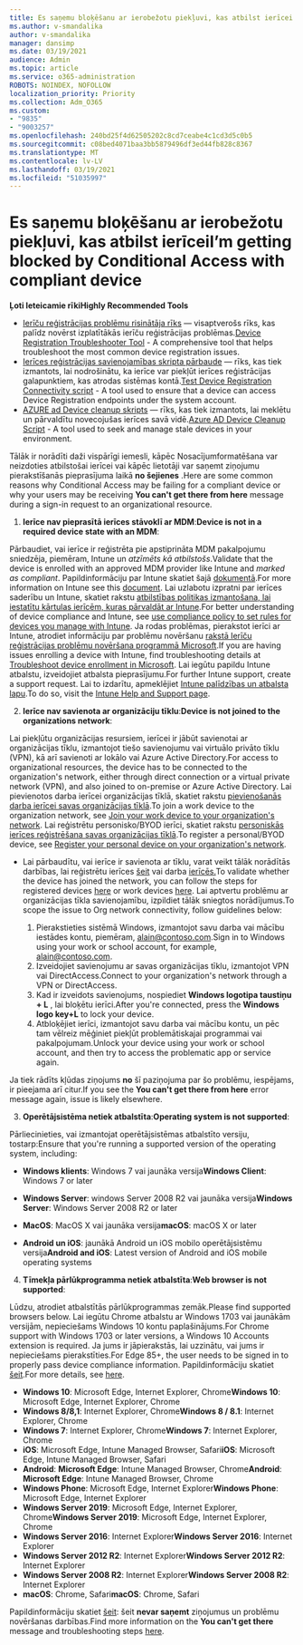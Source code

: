 ```yaml
---
title: Es saņemu bloķēšanu ar ierobežotu piekļuvi, kas atbilst ierīcei
ms.author: v-smandalika
author: v-smandalika
manager: dansimp
ms.date: 03/19/2021
audience: Admin
ms.topic: article
ms.service: o365-administration
ROBOTS: NOINDEX, NOFOLLOW
localization_priority: Priority
ms.collection: Adm_O365
ms.custom:
- "9835"
- "9003257"
ms.openlocfilehash: 240bd25f4d62505202c8cd7ceabe4c1cd3d5c0b5
ms.sourcegitcommit: c08bed4071baa3bb5879496df3ed44fb828c8367
ms.translationtype: MT
ms.contentlocale: lv-LV
ms.lasthandoff: 03/19/2021
ms.locfileid: "51035997"
---
```

# <a name="im-getting-blocked-by-conditional-access-with-compliant-device"></a><span data-ttu-id="03c97-102">Es saņemu bloķēšanu ar ierobežotu piekļuvi, kas atbilst ierīcei</span><span class="sxs-lookup"><span data-stu-id="03c97-102">I’m getting blocked by Conditional Access with compliant device</span></span>

<span data-ttu-id="03c97-103">**Ļoti Ieteicamie rīki**</span><span class="sxs-lookup"><span data-stu-id="03c97-103">**Highly Recommended Tools**</span></span>

- <span data-ttu-id="03c97-104">[Ierīču reģistrācijas problēmu risinātāja rīks](https://docs.microsoft.com/samples/azure-samples/dsregtool/dsregtool/) — visaptverošs rīks, kas palīdz novērst izplatītākās ierīču reģistrācijas problēmas.</span><span class="sxs-lookup"><span data-stu-id="03c97-104">[Device Registration Troubleshooter Tool](https://docs.microsoft.com/samples/azure-samples/dsregtool/dsregtool/) - A comprehensive tool that helps troubleshoot the most common device registration issues.</span></span>
- <span data-ttu-id="03c97-105">[Ierīces reģistrācijas savienojamības skripta pārbaude](https://docs.microsoft.com/samples/azure-samples/testdeviceregconnectivity/testdeviceregconnectivity/) — rīks, kas tiek izmantots, lai nodrošinātu, ka ierīce var piekļūt ierīces reģistrācijas galapunktiem, kas atrodas sistēmas kontā.</span><span class="sxs-lookup"><span data-stu-id="03c97-105">[Test Device Registration Connectivity script](https://docs.microsoft.com/samples/azure-samples/testdeviceregconnectivity/testdeviceregconnectivity/) - A tool used to ensure that a device can access Device Registration endpoints under the system account.</span></span>
- <span data-ttu-id="03c97-106">[AZURE ad Device cleanup skripts](https://github.com/mzmaili/AzureADDeviceCleanup) — rīks, kas tiek izmantots, lai meklētu un pārvaldītu novecojušas ierīces savā vidē.</span><span class="sxs-lookup"><span data-stu-id="03c97-106">[Azure AD Device Cleanup Script](https://github.com/mzmaili/AzureADDeviceCleanup) - A tool used to seek and manage stale devices in your environment.</span></span>

<span data-ttu-id="03c97-107">Tālāk ir norādīti daži vispārīgi iemesli, kāpēc Nosacījumformatēšana var neizdoties atbilstošai ierīcei vai kāpēc lietotāji var saņemt ziņojumu pierakstīšanās pieprasījuma laikā **no šejienes** .</span><span class="sxs-lookup"><span data-stu-id="03c97-107">Here are some common reasons why Conditional Access may be failing for a compliant device or why your users may be receiving **You can't get there from here** message during a sign-in request to an organizational resource.</span></span>

1. <span data-ttu-id="03c97-108">**Ierīce nav pieprasītā ierīces stāvoklī ar MDM**:</span><span class="sxs-lookup"><span data-stu-id="03c97-108">**Device is not in a required device state with an MDM**:</span></span>

<span data-ttu-id="03c97-109">Pārbaudiet, vai ierīce ir reģistrēta pie apstiprināta MDM pakalpojumu sniedzēja, piemēram, Intune un *atzīmēts kā atbilstošs*.</span><span class="sxs-lookup"><span data-stu-id="03c97-109">Validate that the device is enrolled with an approved MDM provider like Intune and *marked as compliant*.</span></span> <span data-ttu-id="03c97-110">Papildinformāciju par Intune skatiet šajā [dokumentā](https://docs.microsoft.com/mem/intune/enrollment/device-enrollment).</span><span class="sxs-lookup"><span data-stu-id="03c97-110">For more information on Intune see this [document](https://docs.microsoft.com/mem/intune/enrollment/device-enrollment).</span></span> <span data-ttu-id="03c97-111">Lai uzlabotu izpratni par ierīces saderību un Intune, skatiet rakstu [atbilstības politikas izmantošana, lai iestatītu kārtulas ierīcēm, kuras pārvaldāt ar Intune](https://docs.microsoft.com/mem/intune/protect/device-compliance-get-started).</span><span class="sxs-lookup"><span data-stu-id="03c97-111">For better understanding of device compliance and Intune, see [use compliance policy to set rules for devices you manage with Intune](https://docs.microsoft.com/mem/intune/protect/device-compliance-get-started).</span></span> <span data-ttu-id="03c97-112">Ja rodas problēmas, pierakstot ierīci ar Intune, atrodiet informāciju par problēmu novēršanu [rakstā Ierīču reģistrācijas problēmu novēršana programmā Microsoft](https://docs.microsoft.com/troubleshoot/mem/intune/troubleshoot-device-enrollment-in-intune).</span><span class="sxs-lookup"><span data-stu-id="03c97-112">If you are having issues enrolling a device with Intune, find troubleshooting details at [Troubleshoot device enrollment in Microsoft](https://docs.microsoft.com/troubleshoot/mem/intune/troubleshoot-device-enrollment-in-intune).</span></span> <span data-ttu-id="03c97-113">Lai iegūtu papildu Intune atbalstu, izveidojiet atbalsta pieprasījumu.</span><span class="sxs-lookup"><span data-stu-id="03c97-113">For further Intune support, create a support request.</span></span> <span data-ttu-id="03c97-114">Lai to izdarītu, apmeklējiet [Intune palīdzības un atbalsta lapu](https://endpoint.microsoft.com/#blade/Microsoft_Intune_DeviceSettings/SupportMenu/helpSupport).</span><span class="sxs-lookup"><span data-stu-id="03c97-114">To do so, visit the [Intune Help and Support page](https://endpoint.microsoft.com/#blade/Microsoft_Intune_DeviceSettings/SupportMenu/helpSupport).</span></span>

2. <span data-ttu-id="03c97-115">**Ierīce nav savienota ar organizāciju tīklu**:</span><span class="sxs-lookup"><span data-stu-id="03c97-115">**Device is not joined to the organizations network**:</span></span>

<span data-ttu-id="03c97-116">Lai piekļūtu organizācijas resursiem, ierīcei ir jābūt savienotai ar organizācijas tīklu, izmantojot tiešo savienojumu vai virtuālo privāto tīklu (VPN), kā arī savienoti ar lokālo vai Azure Active Directory.</span><span class="sxs-lookup"><span data-stu-id="03c97-116">For access to organizational resources, the device has to be connected to the organization's network, either through direct connection or a virtual private network (VPN), and also joined to on-premise or Azure Active Directory.</span></span> <span data-ttu-id="03c97-117">Lai pievienotos darba ierīcei organizācijas tīklā, skatiet rakstu [pievienošanās darba ierīcei savas organizācijas tīklā](https://docs.microsoft.com/azure/active-directory/user-help/user-help-join-device-on-network).</span><span class="sxs-lookup"><span data-stu-id="03c97-117">To join a work device to the organization network, see [Join your work device to your organization's network](https://docs.microsoft.com/azure/active-directory/user-help/user-help-join-device-on-network).</span></span> <span data-ttu-id="03c97-118">Lai reģistrētu personisko/BYOD ierīci, skatiet rakstu [personiskās ierīces reģistrēšana savas organizācijas tīklā](https://docs.microsoft.com/azure/active-directory/user-help/user-help-register-device-on-network).</span><span class="sxs-lookup"><span data-stu-id="03c97-118">To register a personal/BYOD device, see [Register your personal device on your organization's network](https://docs.microsoft.com/azure/active-directory/user-help/user-help-register-device-on-network).</span></span>

- <span data-ttu-id="03c97-119">Lai pārbaudītu, vai ierīce ir savienota ar tīklu, varat veikt tālāk norādītās darbības, lai reģistrētu ierīces [šeit](https://docs.microsoft.com/azure/active-directory/user-help/user-help-register-device-on-network#to-verify-that-youre-registered) vai darba [ierīcēs.](https://docs.microsoft.com/azure/active-directory/user-help/user-help-join-device-on-network#to-make-sure-youre-joined)</span><span class="sxs-lookup"><span data-stu-id="03c97-119">To validate whether the device has joined the network, you can follow the steps for registered devices [here](https://docs.microsoft.com/azure/active-directory/user-help/user-help-register-device-on-network#to-verify-that-youre-registered) or work devices [here](https://docs.microsoft.com/azure/active-directory/user-help/user-help-join-device-on-network#to-make-sure-youre-joined).</span></span> <span data-ttu-id="03c97-120">Lai aptvertu problēmu ar organizācijas tīkla savienojamību, izpildiet tālāk sniegtos norādījumus.</span><span class="sxs-lookup"><span data-stu-id="03c97-120">To scope the issue to Org network connectivity, follow guidelines below:</span></span>

    1. <span data-ttu-id="03c97-121">Pierakstieties sistēmā Windows, izmantojot savu darba vai mācību iestādes kontu, piemēram, alain@contoso.com.</span><span class="sxs-lookup"><span data-stu-id="03c97-121">Sign in to Windows using your work or school account,  for example, alain@contoso.com.</span></span>
    2. <span data-ttu-id="03c97-122">Izveidojiet savienojumu ar savas organizācijas tīklu, izmantojot VPN vai DirectAccess.</span><span class="sxs-lookup"><span data-stu-id="03c97-122">Connect to your organization's network through a VPN or DirectAccess.</span></span>
    3. <span data-ttu-id="03c97-123">Kad ir izveidots savienojums, nospiediet **Windows logotipa taustiņu + L** , lai bloķētu ierīci.</span><span class="sxs-lookup"><span data-stu-id="03c97-123">After you're connected, press the **Windows logo key+L** to lock your device.</span></span>
    4. <span data-ttu-id="03c97-124">Atbloķējiet ierīci, izmantojot savu darba vai mācību kontu, un pēc tam vēlreiz mēģiniet piekļūt problemātiskajai programmai vai pakalpojumam.</span><span class="sxs-lookup"><span data-stu-id="03c97-124">Unlock your device using your work or school account, and then try to access the problematic app or service again.</span></span>

<span data-ttu-id="03c97-125">Ja tiek rādīts kļūdas ziņojums **no** šī paziņojuma par šo problēmu, iespējams, ir pieejama arī citur.</span><span class="sxs-lookup"><span data-stu-id="03c97-125">If you see the **You can't get there from here** error message again, issue is likely elsewhere.</span></span>

3. <span data-ttu-id="03c97-126">**Operētājsistēma netiek atbalstīta**:</span><span class="sxs-lookup"><span data-stu-id="03c97-126">**Operating system is not supported**:</span></span>

<span data-ttu-id="03c97-127">Pārliecinieties, vai izmantojat operētājsistēmas atbalstīto versiju, tostarp:</span><span class="sxs-lookup"><span data-stu-id="03c97-127">Ensure that you're running a supported version of the operating system, including:</span></span>

- <span data-ttu-id="03c97-128">**Windows klients**: Windows 7 vai jaunāka versija</span><span class="sxs-lookup"><span data-stu-id="03c97-128">**Windows Client**: Windows 7 or later</span></span>

- <span data-ttu-id="03c97-129">**Windows Server**: windows Server 2008 R2 vai jaunāka versija</span><span class="sxs-lookup"><span data-stu-id="03c97-129">**Windows Server**: Windows Server 2008 R2 or later</span></span>

- <span data-ttu-id="03c97-130">**MacOS**: MacOS X vai jaunāka versija</span><span class="sxs-lookup"><span data-stu-id="03c97-130">**macOS**: macOS X or later</span></span>

- <span data-ttu-id="03c97-131">**Android un iOS**: jaunākā Android un iOS mobilo operētājsistēmu versija</span><span class="sxs-lookup"><span data-stu-id="03c97-131">**Android and iOS**: Latest version of Android and iOS mobile operating systems</span></span>

4. <span data-ttu-id="03c97-132">**Tīmekļa pārlūkprogramma netiek atbalstīta**:</span><span class="sxs-lookup"><span data-stu-id="03c97-132">**Web browser is not supported**:</span></span>

<span data-ttu-id="03c97-133">Lūdzu, atrodiet atbalstītās pārlūkprogrammas zemāk.</span><span class="sxs-lookup"><span data-stu-id="03c97-133">Please find supported browsers below.</span></span> <span data-ttu-id="03c97-134">Lai iegūtu Chrome atbalstu ar Windows 1703 vai jaunākām versijām, nepieciešams Windows 10 kontu paplašinājums.</span><span class="sxs-lookup"><span data-stu-id="03c97-134">For Chrome support with Windows 1703 or later versions, a Windows 10 Accounts extension is required.</span></span> <span data-ttu-id="03c97-135">Ja jums ir jāpierakstās, lai uzzinātu, vai jums ir nepieciešams pierakstīties.</span><span class="sxs-lookup"><span data-stu-id="03c97-135">For Edge 85+, the user needs to be signed in to properly pass device compliance information.</span></span> <span data-ttu-id="03c97-136">Papildinformāciju skatiet [šeit](https://docs.microsoft.com/azure/active-directory/conditional-access/concept-conditional-access-conditions#chrome-support).</span><span class="sxs-lookup"><span data-stu-id="03c97-136">For more details, see [here](https://docs.microsoft.com/azure/active-directory/conditional-access/concept-conditional-access-conditions#chrome-support).</span></span>

- <span data-ttu-id="03c97-137">**Windows 10**: Microsoft Edge, Internet Explorer, Chrome</span><span class="sxs-lookup"><span data-stu-id="03c97-137">**Windows 10**: Microsoft Edge, Internet Explorer, Chrome</span></span>
- <span data-ttu-id="03c97-138">**Windows 8/8,1**: Internet Explorer, Chrome</span><span class="sxs-lookup"><span data-stu-id="03c97-138">**Windows 8 / 8.1**: Internet Explorer, Chrome</span></span>
- <span data-ttu-id="03c97-139">**Windows 7**: Internet Explorer, Chrome</span><span class="sxs-lookup"><span data-stu-id="03c97-139">**Windows 7**: Internet Explorer, Chrome</span></span>
- <span data-ttu-id="03c97-140">**iOS**: Microsoft Edge, Intune Managed Browser, Safari</span><span class="sxs-lookup"><span data-stu-id="03c97-140">**iOS**: Microsoft Edge, Intune Managed Browser, Safari</span></span>
- <span data-ttu-id="03c97-141">**Android**: **Microsoft Edge**: Intune Managed Browser, Chrome</span><span class="sxs-lookup"><span data-stu-id="03c97-141">**Android**: **Microsoft Edge**: Intune Managed Browser, Chrome</span></span>
- <span data-ttu-id="03c97-142">**Windows Phone**: Microsoft Edge, Internet Explorer</span><span class="sxs-lookup"><span data-stu-id="03c97-142">**Windows Phone**: Microsoft Edge, Internet Explorer</span></span>
- <span data-ttu-id="03c97-143">**Windows Server 2019**: Microsoft Edge, Internet Explorer, Chrome</span><span class="sxs-lookup"><span data-stu-id="03c97-143">**Windows Server 2019**: Microsoft Edge, Internet Explorer, Chrome</span></span>
- <span data-ttu-id="03c97-144">**Windows Server 2016**: Internet Explorer</span><span class="sxs-lookup"><span data-stu-id="03c97-144">**Windows Server 2016**: Internet Explorer</span></span>
- <span data-ttu-id="03c97-145">**Windows Server 2012 R2**: Internet Explorer</span><span class="sxs-lookup"><span data-stu-id="03c97-145">**Windows Server 2012 R2**: Internet Explorer</span></span>
- <span data-ttu-id="03c97-146">**Windows Server 2008 R2**: Internet Explorer</span><span class="sxs-lookup"><span data-stu-id="03c97-146">**Windows Server 2008 R2**: Internet Explorer</span></span>
- <span data-ttu-id="03c97-147">**macOS**: Chrome, Safari</span><span class="sxs-lookup"><span data-stu-id="03c97-147">**macOS**: Chrome, Safari</span></span>

<span data-ttu-id="03c97-148">Papildinformāciju skatiet [šeit](https://docs.microsoft.com/azure/active-directory/user-help/user-help-device-remediation): šeit **nevar saņemt** ziņojumus un problēmu novēršanas darbības.</span><span class="sxs-lookup"><span data-stu-id="03c97-148">Find more information on the **You can't get there** message and troubleshooting steps [here](https://docs.microsoft.com/azure/active-directory/user-help/user-help-device-remediation).</span></span>
